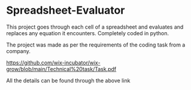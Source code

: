 # Spreadsheet-Evaluator
This project goes through each cell of a spreadsheet and evaluates and replaces any equation it encounters. Completely coded in python.

The project was made as per the requirements of the coding task from a company.

https://github.com/wix-incubator/wix-grow/blob/main/Technical%20task/Task.pdf

All the details can be found through the above link
